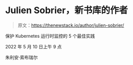 # Julien Sobrier，新书库的作者

> 原文：<https://thenewstack.io/author/julien-sobrier/>

保护 Kubernetes 运行时监控的 5 个最佳实践

2022 年 5 月 10 日上午 9 点

朱利安·索布瑞尔